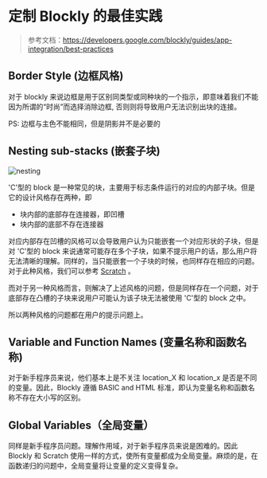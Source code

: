 # 定制 Blockly 的最佳实践

> 参考文档：https://developers.google.com/blockly/guides/app-integration/best-practices

## Border Style (边框风格)

对于 blockly 来说边框是用于区别同类型或同种块的一个指示，即意味着我们不能因为所谓的“时尚”而选择消除边框, 否则则将导致用户无法识别出块的连接。

PS: 边框与主色不能相同，但是阴影并不是必要的

## Nesting sub-stacks (嵌套子块)

![nesting](https://developers.google.com/blockly/images/mistakes03a.png)

'C'型的 block 是一种常见的块，主要用于标志条件运行的对应的内部子块。但是它的设计风格存在两种，即

- 块内部的底部存在连接器，即凹槽
- 块内部的底部不存在连接器

对应内部存在凹槽的风格可以会导致用户认为只能嵌套一个对应形状的子块，但是对 'C'型的 block 来说通常可能存在多个子块，如果不提示用户的话，那么用户将无法清晰的理解。同样的，当只能嵌套一个子块的时候，也同样存在相应的问题。对于此种风格，我们可以参考 [Scratch](https://scratch.mit.edu/) 。

而对于另一种风格而言，则解决了上述风格的问题，但是同样存在一个问题，对于底部存在凸槽的子块来说用户可能认为该子块无法被使用 'C'型的 block 之中。

所以两种风格的问题都在用户的提示问题上。

## Variable and Function Names (变量名称和函数名称)

对于新手程序员来说，他们基本上是不关注 location_X 和 location_x 是否是不同的变量。因此，Blockly 遵循 BASIC and HTML 标准，即认为变量名称和函数名称不存在大小写的区别。

## Global Variables（全局变量）

同样是新手程序员问题。理解作用域，对于新手程序员来说是困难的。因此 Blockly 和 Scratch 使用一样的方式，使所有变量都成为全局变量。麻烦的是，在函数递归的问题中，全局变量将让变量的定义变得复杂。